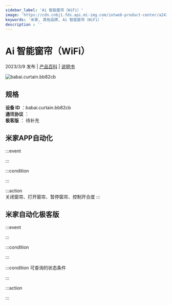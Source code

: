 ```yaml
---
sidebar_label: 'Ai 智能窗帘（WiFi）'
image: 'https://cdn.cnbj1.fds.api.mi-img.com/iotweb-product-center/a243cd20fbfc7eb93ae86d1c2e5d55ad_1670383581547.png?GalaxyAccessKeyId=AKVGLQWBOVIRQ3XLEW&Expires=9223372036854775807&Signature=n6uxsorjlSuQXM64QGYqvCgSOWE='
keywords: '米家, 其他品牌, Ai 智能窗帘（WiFi）'
description : ''
---
```

# Ai 智能窗帘（WiFi）

2023/3/9 发布 | [产品百科](https://home.mi.com/webapp/content/baike/product/index.html?model=babai.curtain.bb82cb/) | [说明书](https://home.mi.com/views/introduction.html?model=babai.curtain.bb82cb&region=cn)

![babai.curtain.bb82cb](https://cdn.cnbj1.fds.api.mi-img.com/iotweb-product-center/a243cd20fbfc7eb93ae86d1c2e5d55ad_1670383581547.png?GalaxyAccessKeyId=AKVGLQWBOVIRQ3XLEW&Expires=9223372036854775807&Signature=n6uxsorjlSuQXM64QGYqvCgSOWE=)

## 规格  
> 
**设备 ID** ：babai.curtain.bb82cb  
**通讯协议** ：  
**极客版**  ： 待补充 


## 米家APP自动化  

:::event  

:::

:::condition  

:::

:::action   
关闭窗帘、打开窗帘、暂停窗帘、控制开合度
:::

## 米家自动化极客版  

:::event  

:::

:::condition  

:::

:::condition 可查询的状态条件  

:::

:::action  

:::

        
